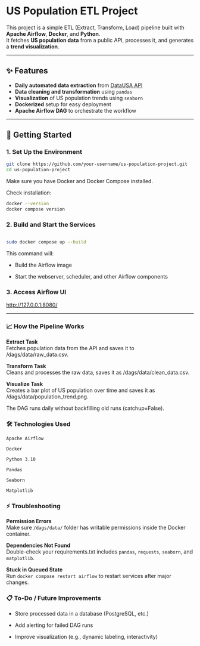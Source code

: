 # US Population ETL Project

This project is a simple ETL (Extract, Transform, Load) pipeline built with **Apache Airflow**, **Docker**, and **Python**.  
It fetches **US population data** from a public API, processes it, and generates a **trend visualization**.

---

## ✨ Features

- **Daily automated data extraction** from [DataUSA API](https://datausa.io/api/data?drilldowns=Nation&measures=Population)
- **Data cleaning and transformation** using `pandas`
- **Visualization** of US population trends using `seaborn`
- **Dockerized** setup for easy deployment
- **Apache Airflow DAG** to orchestrate the workflow

---

## 🚀 Getting Started


### 1. Set Up the Environment
```bash
git clone https://github.com/your-username/us-population-project.git
cd us-population-project
```
Make sure you have Docker and Docker Compose installed.

Check installation:
```bash
docker --version
docker compose version
```
### 2. Build and Start the Services
```bash

sudo docker compose up --build
```

This command will:

- Build the Airflow image

- Start the webserver, scheduler, and other Airflow components

### 3. Access Airflow UI

http://127.0.0.1:8080/

---


### 📈 How the Pipeline Works

**Extract Task**<br> 
Fetches population data from the API and saves it to /dags/data/raw_data.csv.



**Transform Task**<br>
Cleans and processes the raw data, saves it as /dags/data/clean_data.csv.



**Visualize Task**<br>
Creates a bar plot of US population over time and saves it as /dags/data/population_trend.png.

The DAG runs daily without backfilling old runs (catchup=False).


### 🛠 Technologies Used

`Apache Airflow`

`Docker`

`Python 3.10`

`Pandas`

`Seaborn`

`Matplotlib`

### ⚡ Troubleshooting
**Permission Errors** <br>
Make sure `/dags/data/` folder has writable permissions inside the Docker container.

**Dependencies Not Found**<br>
Double-check your requirements.txt includes `pandas`, `requests`, `seaborn`, and `matplotlib`.

**Stuck in Queued State**<br>
Run ```docker compose restart airflow``` to restart services after major changes.

### 📋 To-Do / Future Improvements

- Store processed data in a database (PostgreSQL, etc.)

- Add alerting for failed DAG runs

- Improve visualization (e.g., dynamic labeling, interactivity)